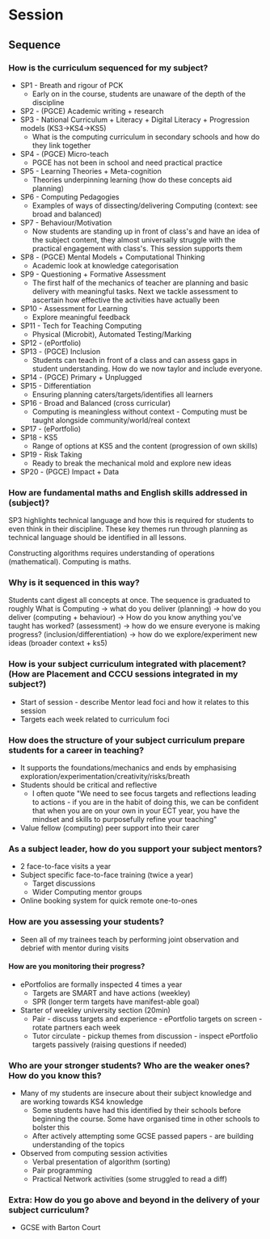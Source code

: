 Session
=======

Sequence
--------

### How is the curriculum sequenced for my subject?

* SP1 - Breath and rigour of PCK
    * Early on in the course, students are unaware of the depth of the discipline
* SP2 - (PGCE) Academic writing + research
* SP3 - National Curriculum + Literacy + Digital Literacy + Progression models (KS3->KS4->KS5)
    * What is the computing curriculum in secondary schools and how do they link together
* SP4 - (PGCE) Micro-teach
    * PGCE has not been in school and need practical practice
* SP5 - Learning Theories + Meta-cognition
    * Theories underpinning learning (how do these concepts aid planning)
* SP6 - Computing Pedagogies
    * Examples of ways of dissecting/delivering Computing (context: see broad and balanced)
* SP7 - Behaviour/Motivation
    * Now students are standing up in front of class's and have an idea of the subject content, they almost universally struggle with the practical engagement with class's. This session supports them
* SP8 - (PGCE) Mental Models + Computational Thinking
    * Academic look at knowledge categorisation
* SP9 - Questioning + Formative Assessment
    * The first half of the mechanics of teacher are planning and basic delivery with meaningful tasks. Next we tackle assessment to ascertain how effective the activities have actually been
* SP10 - Assessment for Learning
    * Explore meaningful feedback
* SP11 - Tech for Teaching Computing
    * Physical (Microbit), Automated Testing/Marking
* SP12 - (ePortfolio)
* SP13 - (PGCE) Inclusion
    * Students can teach in front of a class and can assess gaps in student understanding. How do we now taylor and include everyone.
* SP14 - (PGCE) Primary + Unplugged
* SP15 - Differentiation
    * Ensuring planning caters/targets/identifies all learners
* SP16 - Broad and Balanced (cross curricular)
    * Computing is meaningless without context - Computing must be taught alongside community/world/real context
* SP17 - (ePortfolio)
* SP18 - KS5
    * Range of options at KS5 and the content (progression of own skills)
* SP19 - Risk Taking
    * Ready to break the mechanical mold and explore new ideas
* SP20 - (PGCE) Impact + Data

### How are fundamental maths and English skills addressed in (subject)?​

SP3 highlights technical language and how this is required for students to even think in their discipline. These key themes run through planning as technical language should be identified in all lessons.

Constructing algorithms requires understanding of operations (mathematical). Computing is maths.

### Why is it sequenced in this way? 

Students cant digest all concepts at once. The sequence is graduated to roughly 
What is Computing -> what do you deliver (planning) -> how do you deliver (computing + behaviour) -> How do you know anything you've taught has worked? (assessment) -> how do we ensure everyone is making progress? (inclusion/differentiation) -> how do we explore/experiment new ideas (broader context + ks5)


### How is your subject curriculum integrated with placement?​ (How are Placement and CCCU sessions integrated in my subject?)

* Start of session - describe Mentor lead foci and how it relates to this session
* Targets each week related to curriculum foci

### How does the structure of your subject curriculum prepare students for a career in teaching?​

* It supports the foundations/mechanics and ends by emphasising exploration/experimentation/creativity/risks/breath
* Students should be critical and reflective
    * I often quote "We need to see focus targets and reflections leading to actions - if you are in the habit of doing this, we can be confident that when you are on your own in your ECT year, you have the mindset and skills to purposefully refine your teaching"
* Value fellow (computing) peer support into their carer

### As a subject leader, how do you support your subject mentors?​

* 2 face-to-face visits a year
* Subject specific face-to-face training (twice a year)
    * Target discussions
    * Wider Computing mentor groups
* Online booking system for quick remote one-to-ones

### How are you assessing your students?​

* Seen all of my trainees teach by performing joint observation and debrief with mentor during visits

#### How are you monitoring their progress?​

* ePortfolios are formally inspected 4 times a year
    * Targets are SMART and have actions (weekley)
    * SPR (longer term targets have manifest-able goal)
* Starter of weekley university section (20min)
    * Pair - discuss targets and experience - ePortfolio targets on screen - rotate partners each week
    * Tutor circulate - pickup themes from discussion - inspect ePortfolio targets passively (raising questions if needed)

### Who are your stronger students? Who are the weaker ones? How do you know this?​

* Many of my students are insecure about their subject knowledge and are working towards KS4 knowledge
    * Some students have had this identified by their schools before beginning the course. Some have organised time in other schools to bolster this
    * After actively attempting some GCSE passed papers - are building understanding of the topics
* Observed from computing session activities
    * Verbal presentation of algorithm (sorting)
    * Pair programming
    * Practical Network activities (some struggled to read a diff)

### Extra: How do you go above and beyond in the delivery of your subject curriculum?​	

* GCSE with Barton Court 
